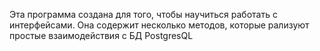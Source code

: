 Эта программа создана для того, чтобы научиться работать с интерфейсами. Она содержит несколько методов, которые рализуют простые взаимодействия с БД PostgresQL
